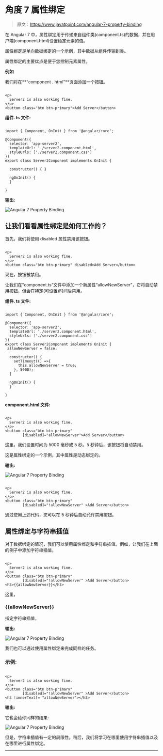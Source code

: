 # 角度 7 属性绑定

> 原文：<https://www.javatpoint.com/angular-7-property-binding>

在 Angular 7 中，属性绑定用于传递来自组件类(component.ts)的数据，并在用户端(component.html)设置给定元素的值。

属性绑定是单向数据绑定的一个示例，其中数据从组件传输到类。

属性绑定的主要优点是便于您控制元素属性。

**例如**

我们将在**“component . html”**页面添加一个按钮。

```

<p>
  Server2 is also working fine.
</p>
<button class="btn btn-primary">Add Server</button>

```

**组件. ts 文件:**

```

import { Component, OnInit } from '@angular/core';

@Component({
  selector: 'app-server2',
  templateUrl: './server2.component.html',
  styleUrls: ['./server2.component.css']
})
export class Server2Component implements OnInit {

  constructor() { }

  ngOnInit() {
  }

}

```

**输出:**

![Angular 7 Property Binding](img/3834c3336be6c61686eededd166a44a2.png)

## 让我们看看属性绑定是如何工作的？

首先，我们将使用 disabled 属性禁用该按钮。

```

<p>
  Server2 is also working fine.
</p>
<button class="btn btn-primary" disabled>Add Server</button>

```

现在，按钮被禁用。

让我们在“component.ts”文件中添加一个新属性“allowNewServer”，它将自动禁用按钮，但会在特定(可设置)时间后禁用。

**组件. ts 文件:**

```

import { Component, OnInit } from '@angular/core';

@Component({
  selector: 'app-server2',
  templateUrl: './server2.component.html',
  styleUrls: ['./server2.component.css']
})
export class Server2Component implements OnInit {
 allowNewServer = false;

  constructor() {
    setTimeout(() =>{
      this.allowNewServer = true;
    }, 5000);
  }

  ngOnInit() {
  }

}

```

**component.html 文件:**

```

<p>
  Server2 is also working fine.
</p>
<button class="btn btn-primary"
        [disabled]="allowNewServer">Add Server</button>

```

这里，我们设置时间为 5000 毫秒或 5 秒。5 秒钟后，该按钮将自动禁用。

这是属性绑定的一个示例，其中属性是动态绑定的。

**输出:**

![Angular 7 Property Binding](img/33a0e8a5d56252ebfab31226a7ca7d35.png)

```

<p>
  Server2 is also working fine.
</p>
<button class="btn btn-primary"
        [disabled]="!allowNewServer" >Add Server</button>

```

通过使用上述代码，您可以在 5 秒钟后自动允许禁用按钮。

## 属性绑定与字符串插值

对于数据绑定的情况，我们可以使用属性绑定和字符串插值。例如，让我们在上面的例子中添加字符串插值。

```

<p>
  Server2 is also working fine.
</p>
<button class="btn btn-primary"
        [disabled]="!allowNewServer" >Add Server</button>
<h3>{{allowNewServer}}</h3>

```

这里，

### {{allowNewServer}}

指定字符串插值。

**输出:**

![Angular 7 Property Binding](img/b6809fc7386258773af8d85c3eb2578f.png)

我们也可以通过使用属性绑定来完成同样的任务。

### 示例:

```

<p>
  Server2 is also working fine.
</p>
<button class="btn btn-primary"
        [disabled]="!allowNewServer" >Add Server</button>
<h3 [innerText]= "allowNewServer"></h3>

```

**输出:**

它也会给你同样的结果:

![Angular 7 Property Binding](img/040ef8aa50dcb8e9291d217bf23c90ce.png)

但是，字符串插值有一定的局限性。稍后，我们将学习在哪里使用字符串插值以及在哪里进行属性绑定。

* * *